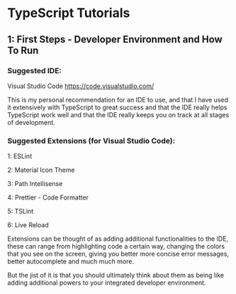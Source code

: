 # TypeScript Tutorials

## 1: First Steps - Developer Environment and How To Run

### Suggested IDE:
Visual Studio Code
https://code.visualstudio.com/

This is my personal recommendation for an IDE to use, and that I have used it extensively with TypeScript to great success and that the IDE really helps TypeScript work well and that the IDE really keeps you on track at all stages of development.

### Suggested Extensions (for Visual Studio Code):

1: ESLint

2: Material Icon Theme

3: Path Intellisense

4: Prettier - Code Formatter

5: TSLint 

6: Live Reload

Extensions can be thought of as adding additional functionalities to the IDE, these can range from highlighting code a certain way, changing the colors that you see on the screen, giving you better more concise error messages, better autocomplete and much much more. 

But the jist of it is that you should ultimately think about them as being like adding additional powers to your integrated developer environment.
